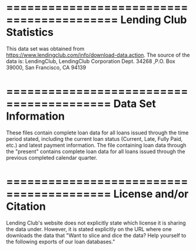 
==========================================
Lending Club Statistics
==========================================

This data set was obtained from https://www.lendingclub.com/info/download-data.action.  The source of the data is: LendingClub, LendingClub Corporation Dept. 34268
,P.O. Box 39000, San Francisco, CA 94139

=========================================
Data Set Information
=========================================

These files contain complete loan data for all loans issued through the time period stated, including the current loan status (Current, Late, Fully Paid, etc.) and latest payment information. The file containing loan data through the "present" contains complete loan data for all loans issued through the previous completed calendar quarter.
	
=========================================
License and/or Citation
=========================================

Lending Club's website does not explicitly state which license it is sharing the data under. However, it is stated explicitly on the URL where one downloads the data that "Want to slice and dice the data? Help yourself to the following exports of our loan databases."